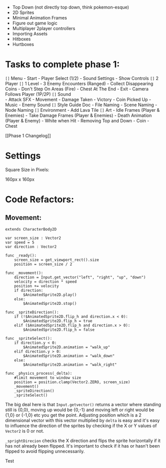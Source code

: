 - Top Down (not directly top down, think pokemon-esque)
- 2D Sprites
- Minimal Animation Frames
- Figure out game logic
- Multiplayer 2player controllers
- Importing Assets
- Hitboxes
- Hurtboxes

# Tasks to complete phase 1:

`[]` Menu
	 - Start
	 - Player Select (1/2)
	 - Sound Settings
	 - Show Controls
`[]` 2 Player
`[]` 1 Level
	- 3 Enemy Encounters (Ranged)
	- Collect Disappearing Coins
	- Don't Step On Areas (Fire)
	- Chest At The End
	- Exit
	- Camera Follows Player (1P/2P)
`[]` Sound\
	 - Attack SFX
	 - Movement
	 - Damage Taken
	 - Victory
	 - Coin Picked Up
	 - Music
	 - Enemy Sound
`[]` Style Guide Doc
	- File Naming
	- Scene Naming
	- Node Naming
`[]` Environment
	- Add Lava Tile
`[]` Art
	- Idle Frames (Player & Enemies)
	- Take Damage Frames (Player & Enemies)
	- Death Animation (Player & Enemy)
	- White when Hit
	- Removing Top and Down
	- Coin
	- Chest

[[Phase 1 Changelog]]
# Settings

Square Size in Pixels:

160px x 160px
# Code Refactors:

## Movement:

```gdscript
extends CharacterBody2D

var screen_size : Vector2
var speed = 5
var direction : Vector2

func _ready():
	screen_size = get_viewport_rect().size
	position = screen_size / 2

func _movement():
	direction = Input.get_vector("left", "right", "up", "down")
	velocity = direction * speed
	position += velocity
	if direction:
		$AnimatedSprite2D.play()
	else:
		$AnimatedSprite2D.stop()

func _spriteDirection():
	if (!$AnimatedSprite2D.flip_h and direction.x < 0):
		$AnimatedSprite2D.flip_h = true
	elif ($AnimatedSprite2D.flip_h and direction.x > 0):
		$AnimatedSprite2D.flip_h = false

func _spriteSelect():
	if direction.y < 0:
		$AnimatedSprite2D.animation = "walk_up"
	elif direction.y > 0:
		$AnimatedSprite2D.animation = "walk_down"
	else:
		$AnimatedSprite2D.animation = "walk_right"

func _physics_process(_delta):
	#limit movement to window size
	position = position.clamp(Vector2.ZERO, screen_size)
	_movement()
	_spriteDirection()
	_spriteSelect()
```

The big deal here is that `Input.getvector()` returns a vector where standing still is {0,0}, moving up would be {0,-1} and moving left or right would be {1,0} or {-1,0} etc you get the point. Adjusting position which is a 2 dimensional vector with this vector multiplied by `delta` is easy and it's easy to influence the direction of the sprites by checking if the X or Y values of `Vector2` is 0 or not. 

`_sprightDirecion` checks the X direction and flips the sprite horizontally if it has not already been flipped. It's important to check if it has or hasn't been flipped to avoid flipping unnecessarily.

Test
